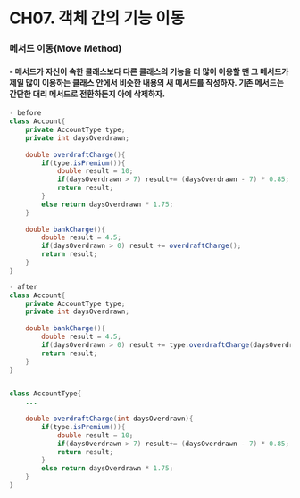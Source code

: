# CH07. 객체 간의 기능 이동

### 메서드 이동(Move Method)
#### - 메서드가 자신이 속한 클래스보다 다른 클래스의 기능을 더 많이 이용할 땐 그 메서드가 제일 많이 이용하는 클래스 안에서 비슷한 내용의 새 메서드를 작성하자. 기존 메서드는 간단한 대리 메서드로 전환하든지 아예 삭제하자.
````java
- before
class Account{
    private AccountType type;
    private int daysOverdrawn;
    
    double overdraftCharge(){
        if(type.isPremium()){
            double result = 10;
            if(daysOverdrawn > 7) result+= (daysOverdrawn - 7) * 0.85;
            return result;
        }
        else return daysOverdrawn * 1.75;
    }
    
    double bankCharge(){
        double result = 4.5;
        if(daysOverdrawn > 0) result += overdraftCharge();
        return result;
    }
}

- after
class Account{
    private AccountType type;
    private int daysOverdrawn;
    
    double bankCharge(){
        double result = 4.5;
        if(daysOverdrawn > 0) result += type.overdraftCharge(daysOverdrawn);
        return result;
    }
}


class AccountType{
    ...
    
    double overdraftCharge(int daysOverdrawn){
        if(type.isPremium()){
            double result = 10;
            if(daysOverdrawn > 7) result+= (daysOverdrawn - 7) * 0.85;
            return result;
        }
        else return daysOverdrawn * 1.75;
    }
}
````
###
####
````java
````
###
####
````java
````
###
####
````java
````
###
####
````java
````
###
####
````java
````
###
####
````java
````
###
####
````java
````
###
####
````java
````